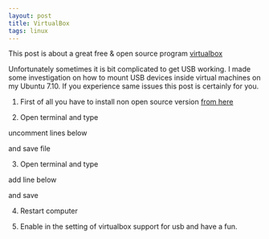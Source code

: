 ```yaml
---
layout: post
title: VirtualBox
tags: linux
---
```


This post is about a great free & open source program [virtualbox]

Unfortunately sometimes it is bit complicated to get USB working. I made some 
investigation on how to mount USB devices inside virtual machines on my 
Ubuntu 7.10. If you experience same issues this post is certainly for you.

1. First of all you have to install non open source version 
[from here](http://www.virtualbox.org/wiki/Downloads/)

2. Open terminal and type
<script src="http://gist.github.com/369738.js?file=gistfile2.sh">
sudo gedit /etc/init.d/mountdevsubfs.sh
</script>
uncomment lines below
<script src="http://gist.github.com/369738.js?file=mountdevsubfs.sh"> </script>
and save file

3. Open terminal and type
<script src="http://gist.github.com/369738.js?file=gistfile3.sh">sudo gedit /etc/fstab</script>
add line below
<script src="http://gist.github.com/369738.js?file=fstab">none /proc/bus/usb usbfs devgid=46,devmode=664 0 0</script>
and save

4. Restart computer

5. Enable in the setting of virtualbox support for usb and have a fun.

[virtualbox]:http://www.virtualbox.org/